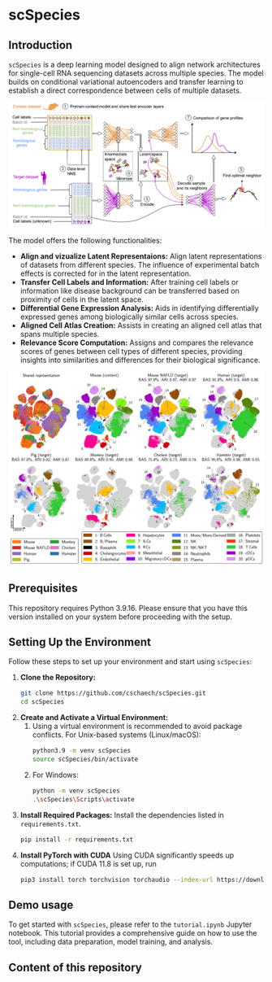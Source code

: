 # scSpecies

## Introduction
`scSpecies` is a deep learning model designed to align network architectures for single-cell RNA sequencing datasets across multiple species. 
The model builds on conditional variational autoencoders and transfer learning to
establish a direct correspondence between cells of multiple datasets. 

![Architecture](/figures/scSpecies_model_architecture.jpeg)

The model offers the following functionalities:

- **Align and vizualize Latent Representaions:** Align latent representations of datasets from different species. The influence of experimental batch effects is corrected for in the latent representation.
- **Transfer Cell Labels and Information:** After training cell labels or information like disease background can be transferred based on proximity of cells in the latent space.
- **Differential Gene Expression Analysis:** Aids in identifying differentially expressed genes among biologically similar cells across species.
- **Aligned Cell Atlas Creation:** Assists in creating an aligned cell atlas that spans multiple species.
- **Relevance Score Computation:** Assigns and compares the relevance scores of genes between cell types of different species, providing insights into similarities and differences for their biological significance.

![Atlas](/figures/multiple_species.jpeg)

## Prerequisites

This repository requires Python 3.9.16. Please ensure that you have this version installed on your system before proceeding with the setup.

## Setting Up the Environment

Follow these steps to set up your environment and start using `scSpecies`:

1. **Clone the Repository:**
   ```bash
   git clone https://github.com/cschaech/scSpecies.git
   cd scSpecies

2. **Create and Activate a Virtual Environment:**
   1. Using a virtual environment is recommended to avoid package conflicts.
      For Unix-based systems (Linux/macOS):
       ```bash
      python3.9 -m venv scSpecies
      source scSpecies/bin/activate

   2. For Windows:
      ```bash
      python -m venv scSpecies
      .\scSpecies\Scripts\activate

3. **Install Required Packages:**
   Install the dependencies listed in `requirements.txt`.
   ```bash
   pip install -r requirements.txt

4. **Install PyTorch with CUDA**
   Using CUDA significantly speeds up computations; if CUDA 11.8 is set up, run
   ```bash
   pip3 install torch torchvision torchaudio --index-url https://download.pytorch.org/whl/cu118

## Demo usage

To get started with `scSpecies`, please refer to the `tutorial.ipynb` Jupyter notebook. This tutorial provides a comprehensive guide on how to use the tool, including data preparation, model training, and analysis.  

## Content of this repository

